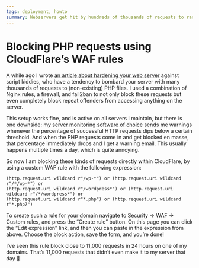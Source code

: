 ```yaml
---
tags: deployment, howto
summary: Webservers get hit by hundreds of thousands of requests to random (non-existing) PHP files. Previously I dealt with this on the server level, now I’m doing it directly within CloudFlare.
---
```


# Blocking PHP requests using CloudFlare’s WAF rules

A while ago I wrote [an article about hardening your web server](/articles/2024/hardening-web-server/) against script kiddies, who have a tendency to bombard your server with many thousands of requests to (non-existing) PHP files. I used a combination of Nginx rules, a firewall, and fail2ban to not only block these requests but even completely block repeat offenders from accessing anything on the server.

This setup works fine, and is active on all servers I maintain, but there is one downside: my [server monitoring software of choice](https://www.netdata.cloud) sends me warnings whenever the percentage of successful HTTP requests dips below a certain threshold. And when the PHP requests come in and get blocked en masse, that percentage immediately drops and I get a warning email. This usually happens multiple times a day, which is quite annoying.

So now I am blocking these kinds of requests directly within CloudFlare, by using a custom WAF rule with the following expression:

```
(http.request.uri wildcard r"/wp-*") or (http.request.uri wildcard r"/*/wp-*") or 
(http.request.uri wildcard r"/wordpress*") or (http.request.uri wildcard r"/*/wordpress*") or 
(http.request.uri wildcard r"*.php") or (http.request.uri wildcard r"*.php7")
```

To create such a rule for your domain navigate to Security -> WAF -> Custom rules, and press the “Create rule” button. On this page you can click the “Edit expression” link, and then you can paste in the expression from above. Choose the block action, save the form, and you’re done!

I’ve seen this rule block close to 11,000 requests in 24 hours on one of my domains. That’s 11,000 requests that didn’t even make it to my server that day 🎉

